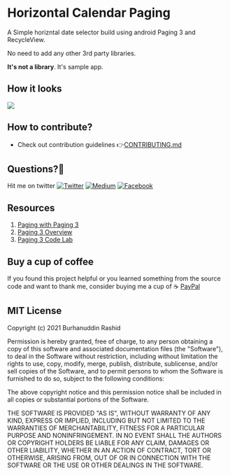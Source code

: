 # Horizontal Calendar Paging

A Simple horizntal date selector build using android Paging 3 and RecycleView.

No need to add any other 3rd party libraries.

**It's not a library**. It's sample app.

## How it looks
![](https://i.imgur.com/ubn7OCh.gif)

## How to contribute?
* Check out contribution guidelines 👉[CONTRIBUTING.md](https://github.com/burhanrashid52/HorizontalCalendarPaging/blob/master/CONTRIBUTING.md)


## Questions?🤔
Hit me on twitter [![Twitter](https://img.shields.io/badge/Twitter-%40burhanrashid52-blue.svg)](https://twitter.com/burhanrashid52)
[![Medium](https://img.shields.io/badge/Medium-%40burhanrashid52-brightgreen.svg)](https://medium.com/@burhanrashid52)
[![Facebook](https://img.shields.io/badge/Facebook-Burhanuddin%20Rashid-blue.svg)](https://www.facebook.com/Bursid)

## Resources
1. [Paging with Paging 3](https://www.youtube.com/watch?v=1cwqGOku2a4)
2. [Paging 3 Overview](https://developer.android.com/topic/libraries/architecture/paging/v3-overview)
3. [Paging 3 Code Lab](https://developer.android.com/codelabs/android-paging#0)



## Buy a cup of coffee
If you found this project helpful or you learned something from the source code and want to thank me, consider buying me a cup of ☕️
[PayPal](https://www.paypal.me/burhanrashid52)

## MIT License

Copyright (c) 2021 Burhanuddin Rashid

Permission is hereby granted, free of charge, to any person obtaining a copy
of this software and associated documentation files (the "Software"), to deal
in the Software without restriction, including without limitation the rights
to use, copy, modify, merge, publish, distribute, sublicense, and/or sell
copies of the Software, and to permit persons to whom the Software is
furnished to do so, subject to the following conditions:

The above copyright notice and this permission notice shall be included in all
copies or substantial portions of the Software.

THE SOFTWARE IS PROVIDED "AS IS", WITHOUT WARRANTY OF ANY KIND, EXPRESS OR
IMPLIED, INCLUDING BUT NOT LIMITED TO THE WARRANTIES OF MERCHANTABILITY,
FITNESS FOR A PARTICULAR PURPOSE AND NONINFRINGEMENT. IN NO EVENT SHALL THE
AUTHORS OR COPYRIGHT HOLDERS BE LIABLE FOR ANY CLAIM, DAMAGES OR OTHER
LIABILITY, WHETHER IN AN ACTION OF CONTRACT, TORT OR OTHERWISE, ARISING FROM,
OUT OF OR IN CONNECTION WITH THE SOFTWARE OR THE USE OR OTHER DEALINGS IN THE
SOFTWARE.
